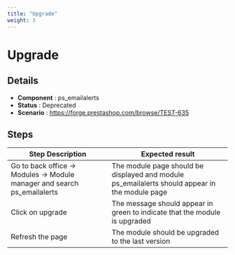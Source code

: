```yaml
---
title: "Upgrade"
weight: 3
---
```


# Upgrade
## Details
* **Component** : ps_emailalerts
* **Status** : Deprecated
* **Scenario** : https://forge.prestashop.com/browse/TEST-635

## Steps
| Step Description | Expected result |
| ----- | ----- |
| Go to back office -> Modules -> Module manager and search ps_emailalerts | The module page should be displayed and module ps_emailalerts should appear in the module page |
| Click on upgrade | The message should appear in green to indicate that the module is upgraded |
| Refresh the page | The module should be upgraded to the last version |